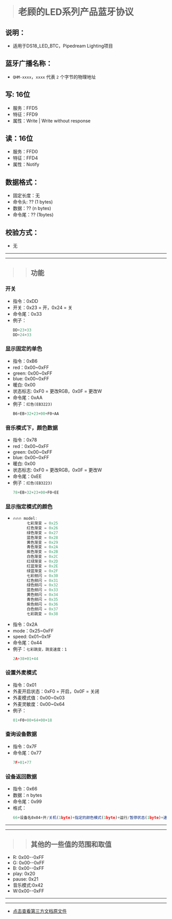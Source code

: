 > # 老顾的LED系列产品蓝牙协议
## 说明：
 * 适用于DS18_LED_BTC，Pipedream Lighting项目
## 蓝牙广播名称：
 * `QHM-xxxx`，`xxxx` 代表 `2` 个字节的物理地址
## 写: 16位
 * 服务：FFD5
 * 特征：FFD9
 * 属性：Write | Write without response
## 读：16位 
 * 服务：FFD0
 * 特征：FFD4
 * 属性：Notify
## 数据格式：
 * 固定长度：无
 * 命令头: ?? (1 bytes)
 * 数据：?? (n bytes)
 * 命令尾：?? (1bytes)
## 校验方式：
 * 无
--- 
--- 
>>## 功能 
### 开关
 * 指令：0xDD
 * 开关：0x23 = 开，0x24 = 关 
 * 命令尾：0x33
 * 例子：
   ```javascript
   DD+23+33
   DD+24+33
   ```
### 显示固定的单色
 * 指令：0xB6
 * red：0x00~0xFF
 * green: 0x00~0xFF
 * blue: 0x00~0xFF
 * 暖白: 0x00
 * 状态标志: 0xF0 = 更改RGB，0x0F = 更改W
 * 命令尾：0xAA
 * 例子：`红色(EB3223)`
   ```javascript
   B6+EB+32+23+00+F0+AA
   ```
### 音乐模式下，颜色数据
 * 指令：0x78
 * red：0x00~0xFF
 * green: 0x00~0xFF
 * blue: 0x00~0xFF
 * 暖白: 0x00
 * 状态标志: 0xF0 = 更改RGB，0x0F = 更改W
 * 命令尾：0xEE
 * 例子：`红色(EB3223)`
   ```javascript
   78+EB+32+23+00+F0+EE
   ```
### 显示指定模式的颜色
* ```javascript
  🔥🔥🔥 model:
        七彩渐变 = 0x25
        红色渐变 = 0x26 
        绿色渐变 = 0x27 
        蓝色渐变 = 0x28 
        黄色渐变 = 0x29 
        青色渐变 = 0x2A 
        紫色渐变 = 0x2B 
        白色渐变 = 0x2C 
        红绿渐变 = 0x2D 
        红蓝渐变 = 0x2E 
        绿蓝渐变 = 0x2F 
        七彩频闪 = 0x30 
        红色频闪 = 0x31 
        绿色频闪 = 0x32 
        蓝色频闪 = 0x33 
        黄色频闪 = 0x34 
        青色频闪 = 0x35 
        紫色频闪 = 0x36 
        白色频闪 = 0x37 
        七彩跳变 = 0x38
  ```
 * 指令：0x2A
 * mode：0x25~0xFF
 * speed: 0x01~0x1F
 * 命令尾：0x44
 * 例子：`七彩跳变，跳变速度：1`
   ```javascript
   2A+38+01+44
   ```
### 设置外麦模式
 * 指令：0x01
 * 外麦开启状态：0xF0 = 开启，0x0F = 关闭 
 * 外麦模式值：0x00~0x03
 * 外麦灵敏度：0x00~0x64
 * 例子：
   ```javascript
   01+F0+00+64+00+18
   ```   
### 查询设备数据
 * 指令：0x7F
 * 命令尾：0x77
   ```javascript
   7F+01+77
   ```   
### 设备返回数据
 * 指令：0x66
 * 数据：n bytes
 * 命令尾：0x99
 * 格式：
   ```javascript
   66+设备名0x04+开/关机(1byte)+指定的颜色模式(1byte)+运行/暂停状态(1byte)+速度值(1byte)+red(1byte)+green(1byte)+blue(1byte)+暖白(1byte)+版本号0x03+99
   ```    
---
---
>> ## 其他的一些值的范围和取值   
* R: 0x00--0xFF 
* G: 0x00--0xFF 
* B: 0x00--0xFF 
* play: 0x20
* pause: 0x21 
* 音乐模式:0x42 
* W:0x00--0xFF   

---
---
* [点击查看第三方文档原文件](https://github.com/tucici/qzkj/blob/master/PipedreamLighting通讯协议V3.0.xls)